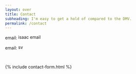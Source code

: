 ```yaml
---
layout: over
title: Contact
subheading: I'm easy to get a hold of compared to the DMV.
permalink: /contact
---
```


<div uk-grid>
<div class="uk-width-1-2@m ">
<div>
<p>email: <img src="{{"/assets/img/isaac-email.svg" | relative_url}}" width="218" height="16" alt="isaac email" class="uk-inline uk-margin-left" uk-svg></p>
<p>email: <img src="{{"/assets/img/sdg-email.svg" | relative_url}}" height="16" alt="svg email" class="uk-inline uk-margin-left" uk-svg></p>
<p>&nbsp;</p>
</div></div>
<div class="uk-width-1-2@m">
{% include contact-form.html %}
</div>
</div>
